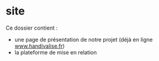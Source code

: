 # site

Ce dossier contient : 
- une page de présentation de notre projet (déjà en ligne www.handivalise.fr)
- la plateforme de mise en relation 

